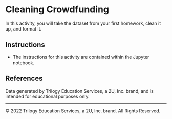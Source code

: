 # Cleaning Crowdfunding

In this activity, you will take the dataset from your first homework, clean it up, and format it. 

## Instructions

* The instructions for this activity are contained within the Jupyter notebook.

## References

Data generated by Trilogy Education Services, a 2U, Inc. brand, and is intended for educational purposes only. 


---

© 2022 Trilogy Education Services, a 2U, Inc. brand. All Rights Reserved.